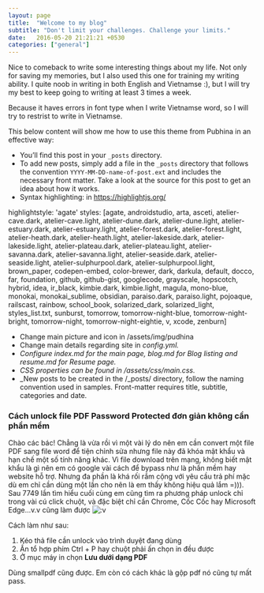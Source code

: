 ```yaml
---
layout: page
title:  "Welcome to my blog"
subtitle: "Don't limit your challenges. Challenge your limits."
date:   2016-05-20 21:21:21 +0530
categories: ["general"]
---
```

Nice to comeback to write some interesting things about my life. Not only for saving my memories, but I also used this one for training my writing ability. I quite noob in writing in both English and Vietnamse :), but I will try my best to keep going to writing at least 3 times a week.

Because it haves errors in font type when I write Vietnamse word, so I will try to restrist to write in Vietnamse.

This below content will show me how to use this theme from Pubhina in an effective way:

- You’ll find this post in your `_posts` directory. 
- To add new posts, simply add a file in the `_posts` directory that follows the convention `YYYY-MM-DD-name-of-post.ext` and includes the necessary front matter. Take a look at the source for this post to get an idea about how it works.
- Syntax highlighting: in  https://highlightjs.org/ 

highlightstyle: 'agate'
styles: [agate, androidstudio, arta, asceti, atelier-cave.dark, atelier-cave.light, atelier-dune.dark, atelier-dune.light, atelier-estuary.dark, atelier-estuary.light, atelier-forest.dark, atelier-forest.light, atelier-heath.dark, atelier-heath.light, atelier-lakeside.dark, atelier-lakeside.light, atelier-plateau.dark, atelier-plateau.light, atelier-savanna.dark, atelier-savanna.light, atelier-seaside.dark, atelier-seaside.light, atelier-sulphurpool.dark, atelier-sulphurpool.light, brown_paper, codepen-embed, color-brewer, dark, darkula, default, docco, far, foundation, github, github-gist, googlecode, grayscale, hopscotch, hybrid, idea, ir_black, kimbie.dark, kimbie.light, magula, mono-blue, monokai, monokai_sublime, obsidian, paraiso.dark, paraiso.light, pojoaque, railscast, rainbow, school_book, solarized_dark, solarized_light, styles_list.txt, sunburst, tomorrow, tomorrow-night-blue, tomorrow-night-bright, tomorrow-night, tomorrow-night-eightie, v, xcode, zenburn]

- Change main picture and icon in /assets/img/pudhina
- Change main details regarding site in _config.yml._
- _Configure index.md for the main page, blog.md for Blog listing and resume.md for Resume page._
- _CSS properties can be found in /assets/css/main.css._
- _New posts to be created in the /_posts/ directory, follow the naming convention used in samples. Front-matter requires title, subtitle, categories and date.





### Cách unlock file PDF Password Protected đơn giản không cần phần mềm

Chào các bác! Chẳng là vừa rồi vì một vài lý do nên em cần convert một file PDF sang file word để tiện chỉnh sửa nhưng file này đã khóa mật khẩu và hạn chế một số tính năng khác. Vì file download trên mạng, không biết mật khẩu là gì nên em có google vài cách để bypass như là phần mềm hay website hỗ trợ. Nhưng đa phần là khá rối rắm cộng với yêu cầu trả phí mặc dù em chỉ cần dùng một lần cho nên là em thấy không hiệu quả lắm =))). Sau 7749 lần tìm hiểu cuối cùng em cũng tìm ra phương pháp unlock chỉ trong vài cú click chuột, và đặc biệt chỉ cần Chrome, Cốc Cốc hay Microsoft Edge...v.v cũng làm được ![:v](https://static.xx.fbcdn.net/images/emoji.php/v9/e72/2/16/PACMAN.png)

Cách làm như sau:

1. Kéo thả file cần unlock vào trình duyệt đang dùng
2. Ấn tổ hợp phím Ctrl + P hay chuột phải ấn chọn in đều được
3. Ở mục máy in chọn **Lưu dưới dạng PDF**

Dùng smallpdf cũng được. Em còn có cách khác là gộp pdf nó cũng tự mất pass.